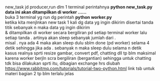 new_task jd producer,run dlm 1 terminal perintahnya <b>python new_task.py data ini akan ditampilkan di worker ......</b><br>
buka 3 terminal yg run dg perintah <b>python worker.py</b> <br>
ketika kita menjlnkan new task 1 kali dg data yg ingin dikirim disertai tanda titik sebanyak n maka data yg ingin dikirim<br>
& ditampilkan di worker secara bergiliran pd setiap terminal worker lalu setiap tanda . artinya akan sleep sebanyak jumlah dari . <br>
misal . nya ada 4 maka akan sleep dulu sblm done (pd worker) selama 4 detik sehingga jika ada . sebanyak n maka sleep dulu selama n detik <br>
kasus realnya sprti resize gambar, convert pdf, chatting dll tp blm maksimal karena worker berjln scra bergiliran (bergantian) sehingga untuk chatting <br>
tdk bisa dilakukan sprti itu, dibagian exchange hrs diubah<br>
https://www.rabbitmq.com/tutorials/tutorial-two-python.html link tsb untuk materi bagian 2 tp blm terlalu jelas
